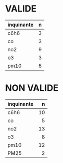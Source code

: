 
# VALIDE

|inquinante |  n|
|:----------|--:|
|c6h6       |  3|
|co         |  3|
|no2        |  9|
|o3         |  3|
|pm10       |  6|

# NON VALIDE

|inquinante |  n|
|:----------|--:|
|c6h6       | 10|
|co         |  5|
|no2        | 13|
|o3         |  8|
|pm10       | 12|
|PM25       |  2|
